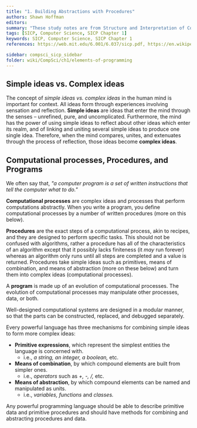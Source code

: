 ```yaml
---
title: "1. Building Abstractions with Procedures"
authors: Shawn Hoffman
editors: 
summary: "These study notes are from Structure and Interpretation of Computer Programs - 2nd Edition (MIT Electrical Engineering and Computer Science) by Abelson, H. and Sussman, G."
tags: [SICP, Computer Science, SICP Chapter 1]
keywords: SICP, Computer Science, SICP Chapter 1
references: https://web.mit.edu/6.001/6.037/sicp.pdf, https://en.wikipedia.org/wiki/An_Essay_Concerning_Human_Understanding

sidebar: compsci_sicp_sidebar
folder: wiki/CompSci/ch1/elements-of-programming
---
```


## Simple ideas vs. Complex ideas

The concept of *simple ideas vs. complex ideas* in the human mind is important for context. All ideas form through experiences involving sensation and reflection. **Simple ideas** are ideas that enter the mind through the senses – unrefined, pure, and uncomplicated. Furthermore, the mind has the power of using simple ideas to reflect about other ideas which enter its realm, and of linking and uniting several simple ideas to produce one single idea. Therefore, when the mind compares, unites, and extenuates through the process of reflection, those ideas become **complex ideas**.

## Computational processes, Procedures, and Programs

We often say that, *"a computer program is a set of written instructions that tell the computer what to do."*

**Computational processes** are complex ideas and processes that perform computations abstractly. When you write a program, you define computational processes by a number of written procedures (more on this below).

**Procedures** are the exact steps of a computational process, akin to recipes, and they are designed to perform specific tasks. This should not be confused with algorithms, rather a procedure has all of the characteristics of an algorithm except that it possibly lacks finiteness (it *may* run forever) whereas an algorithm only runs until all steps are completed and a value is returned. Procedures take simple ideas such as primitives, means of combination, and means of abstraction (more on these below) and turn them into complex ideas (computational processes).

A **program** is made up of an evolution of computational processes. The evolution of computational processes may manipulate other processes, data, or both.

Well-designed computational systems are designed in a modular manner, so that the parts can be constructed, replaced, and debugged separately.

Every powerful language has three mechanisms for combining simple ideas to form more complex ideas:

- **Primitive expressions**, which represent the simplest entities the language is concerned with.
  - i.e., *a string, an integer, a boolean,* etc.
- **Means of combination**, by which compound elements are built from simpler ones.
  - i.e., *operators* such as *+, -, /,* etc.
- **Means of abstraction**, by which compound elements can be named and manipulated as units.
  - i.e., *variables, functions* and *classes.*

Any powerful programming language should be able to describe primitive data and primitive procedures and should have methods for combining and abstracting procedures and data.
